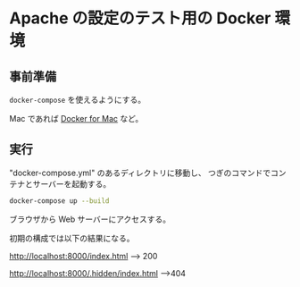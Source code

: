 
# Apache の設定のテスト用の Docker 環境

## 事前準備

`docker-compose` を使えるようにする。

Mac であれば [Docker for Mac](https://www.docker.com/docker-mac) など。

## 実行

"docker-compose.yml" のあるディレクトリに移動し、
つぎのコマンドでコンテナとサーバーを起動する。

```bash
docker-compose up --build
```

ブラウザから Web サーバーにアクセスする。

初期の構成では以下の結果になる。

<http://localhost:8000/index.html>
--> 200

<http://localhost:8000/.hidden/index.html>
-->404
